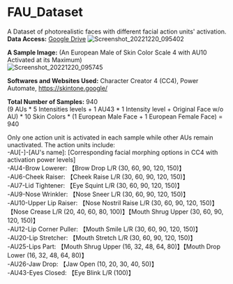 # FAU_Dataset
A Dataset of photorealistic faces with different facial action units' activation. <br>
**Data Access:** [Google Drive](https://drive.google.com/drive/folders/1wzqoBauX746f9YxpFrmf8TUlUhfb8vDN?usp=sharing)
![Screenshot_20221220_095402](https://user-images.githubusercontent.com/24949723/208733705-827a0670-f3d7-4d31-9a87-f66cb483a4e4.png) 

**A Sample Image:** (An European Male of Skin Color Scale 4 with AU10 Activated at its Maximum) <br>
![Screenshot_20221220_095745](https://user-images.githubusercontent.com/24949723/208734519-b632191e-9ba3-4a45-86eb-3e4674c35cd7.png)

**Softwares and Websites Used:** Character Creator 4 (CC4), Power Automate, https://skintone.google/

**Total Number of Samples:** 940 <br>
(9 AUs * 5 Intensities levels + 1 AU43 * 1 Intensity level + Original Face w/o AU) * 10 Skin Colors * (1 European Male Face + 1 European Female Face) = 940

Only one action unit is activated in each sample while other AUs remain unactivated. The action units include: <br>
-AU[-]-[AU's name]: [Corresponding facial morphing options in CC4 with activation power levels] <br>
-AU4-Brow Lowerer: 【Brow Drop L/R (30, 60, 90, 120, 150)】<br>
-AU6-Cheek Raiser: 【Cheek Raise L/R (30, 60, 90, 120, 150)】<br>
-AU7-Lid Tightener: 【Eye Squint L/R (30, 60, 90, 120, 150)】<br>
-AU9-Nose Wrinkler: 【Nose Sneer L/R (30, 60, 90, 120, 150)】<br>
-AU10-Upper Lip Raiser: 【Nose Nostril Raise L/R (30, 60, 90, 120, 150)】【Nose Crease L/R (20, 40, 60, 80, 100)】【Mouth Shrug Upper (30, 60, 90, 120, 150)】<br>
-AU12-Lip Corner Puller: 【Mouth Smile L/R (30, 60, 90, 120, 150)】<br>
-AU20-Lip Stretcher: 【Mouth Stretch L/R (30, 60, 90, 120, 150)】<br>
-AU25-Lips Part: 【Mouth Shrug Upper (16, 32, 48, 64, 80)】【Mouth Drop Lower (16, 32, 48, 64, 80)】<br>
-AU26-Jaw Drop: 【Jaw Open (10, 20, 30, 40, 50)】<br>
-AU43-Eyes Closed: 【Eye Blink L/R (100)】<br>
